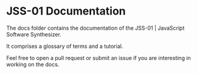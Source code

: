 # JSS-01 Documentation

The docs folder contains the documentation of the JSS-01 | JavaScript Software Synthesizer.

It comprises a glossary of terms and a tutorial.

Feel free to open a pull request or submit an issue if you are interesting in working on the docs.
